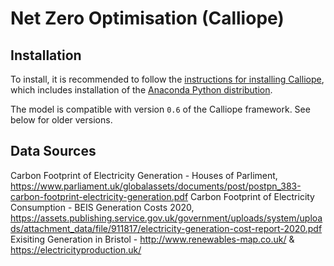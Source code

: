 # Net Zero Optimisation (Calliope)

## Installation

To install, it is recommended to follow the [instructions for installing Calliope](https://calliope.readthedocs.io/en/stable/user/installation.html), which includes installation of the [Anaconda Python distribution](https://www.continuum.io/downloads).

The model is compatible with version ``0.6`` of the Calliope framework. See below for older versions.



## Data Sources

Carbon Footprint of Electricity Generation - Houses of Parliment, https://www.parliament.uk/globalassets/documents/post/postpn_383-carbon-footprint-electricity-generation.pdf
Carbon Footprint of Electricity Consumption - BEIS Generation Costs 2020, https://assets.publishing.service.gov.uk/government/uploads/system/uploads/attachment_data/file/911817/electricity-generation-cost-report-2020.pdf
Exisiting Generation in Bristol - http://www.renewables-map.co.uk/ & https://electricityproduction.uk/

